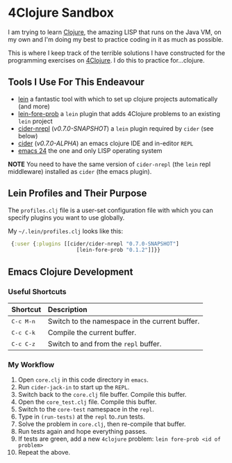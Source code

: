 # 4Clojure Sandbox

I am trying to learn [Clojure](http://clojure.org/), the amazing LISP that runs on the Java VM, on my own and I'm doing my best to practice coding in it as much as possible.

This is where I keep track of the terrible solutions I have constructed for the programming exercises on [4Clojure](https://4clojure.com). I do this to practice for...clojure.

## Tools I Use For This Endeavour

 - [lein](http://leiningen.org/) a fantastic tool with which to set up clojure projects automatically (and more)
 - [lein-fore-prob](https://github.com/bfontaine/lein-fore-prob)  a `lein` plugin that adds 4Clojure problems to an existing `lein` project
 - [cider-nrepl](https://github.com/clojure-emacs/cider-nrepl) (*v0.7.0-SNAPSHOT*) a `lein` plugin required by `cider` (see below)
 - [cider](https://github.com/clojure-emacs/cider) (*v0.7.0-ALPHA*) an emacs clojure IDE and in-editor `REPL`
 - [emacs 24](http://www.gnu.org/software/emacs/) the one and only LISP operating system

**NOTE** You need to have the same version of `cider-nrepl` (the `lein` repl middleware) installed as `cider` (the emacs plugin).

## Lein Profiles and Their Purpose

The `profiles.clj` file is a user-set configuration file with which you can specify plugins you want to use globally.

My `~/.lein/profiles.clj` looks like this:

``` clojure   
 {:user {:plugins [[cider/cider-nrepl "0.7.0-SNAPSHOT"]
                      [lein-fore-prob "0.1.2"]]}}
```

## Emacs Clojure Development
  
### Useful Shortcuts

| Shortcut                             | Description                                                                |
| :------------                            | :-----------                                                                      | 
| <kbd>C-c M-n</kbd>    | Switch to the namespace in the current buffer.  |
|<kbd>C-c C-k</kbd>      | Compile the current buffer.                                    |
|<kbd>C-c C-z</kdb>      | Switch to and from the `repl` buffer.                      |
 
### My Workflow

1. Open `core.clj` in this code directory in `emacs`. 
2. Run `cider-jack-in` to start up the `REPL`.
3. Switch back to the `core.clj` file buffer. Compile this buffer.
4. Open the `core_test.clj` file. Compile this buffer.
5. Switch to the `core-test` namespace in the `repl`.
6. Type in `(run-tests)` at the `repl` to..run tests.
7. Solve the problem in `core.clj`, then re-compile that buffer. 
8. Run tests again and hope everything passes.
9. If tests are green, add a new `4clojure` problem: `lein fore-prob <id of problem>`
10. Repeat the above.



 





